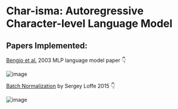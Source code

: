 # Char-isma: Autoregressive Character-level Language Model

## Papers Implemented:
[Bengio et al.](https://www.jmlr.org/papers/volume3/bengio03a/bengio03a.pdf) 2003 MLP language model paper 👇


![image](https://github.com/user-attachments/assets/b8c613ff-82b1-4562-b85f-4182dccd9cd4)





[Batch Normalization](https://arxiv.org/pdf/1502.03167) by Sergey Loffe 2015 👇


![image](https://github.com/user-attachments/assets/e8604b1e-36fe-45a7-b142-0ae4dd994799)

